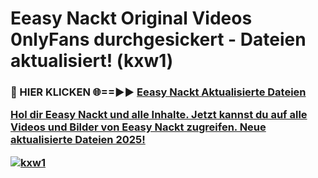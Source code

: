 # Eeasy Nackt Original Videos 0nlyFans durchgesickert - Dateien aktualisiert! (kxw1)

<h3>🔴 HIER KLICKEN 🌐==►► <a href="https://tinyurl.com/h6vf6nb8" rel="nofollow">Eeasy Nackt Aktualisierte Dateien

Hol dir Eeasy Nackt und alle Inhalte. Jetzt kannst du auf alle Videos und Bilder von Eeasy Nackt zugreifen. Neue aktualisierte Dateien 2025!

[![kxw1](https://i.imgur.com/sD4kR3V.gif)](https://tinyurl.com/h6vf6nb8)
